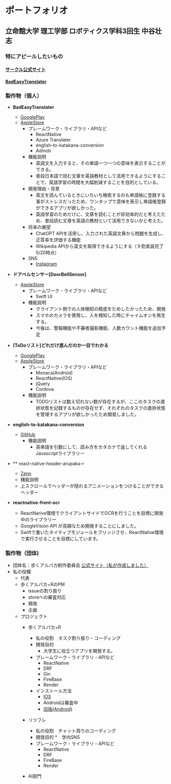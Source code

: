 # ポートフォリオ
## 立命館大学 理工学部 ロボティクス学科3回生 中谷壮志

### 特にアピールしたいもの
#### [**サークル公式サイト**](https://aruku-arupaka-organization.vercel.app/) <br/>
#### [**BadEasyTranslater**](https://apps.apple.com/jp/app/%E8%88%88%E5%91%B3%E3%81%AE%E3%81%82%E3%82%8B%E6%96%87%E7%AB%A0%E3%81%A7%E8%8B%B1%E8%AA%9E%E5%AD%A6%E7%BF%92badeasytranslater/id6502329660)


### 製作物（個人）
* **BadEasyTranslater**
  * [GooglePlay](https://play.google.com/store/apps/details?id=preparation.badEasyTranslater)
  * [AppleStore](https://apps.apple.com/jp/app/%E8%88%88%E5%91%B3%E3%81%AE%E3%81%82%E3%82%8B%E6%96%87%E7%AB%A0%E3%81%A7%E8%8B%B1%E8%AA%9E%E5%AD%A6%E7%BF%92badeasytranslater/id6502329660)
    * プレームワーク・ライブラリ・APIなど
      * ReactNative
      * Azure Translater
      * english-to-katakana-conversion
      * Admob
    * 機能説明
      * 英語文を入力すると、その単語一つ一つの意味を表示することができる。
      * 普段日本語で読む文章を英語教材として活用できるようにすることで、英語学習の時間を大幅削減することを目的としている。
    * 開発理由・背景
      * 英文を読んでいるときにいちいち検索するのも単語帳に登録する事がストレスだったため、ワンタップで意味を表示し単語帳登録ができるアプリが欲しかった。
      * 英語学習のためだけに、文章を読むことが非効率的だと考えたため、普段読む文章を英語の教材といて活用できないかと考えた。
    * 将来の展望
      * ChatGPT APIを活用し、入力された英語文章から問題を生成し、正答率を評価する機能
      * Wikipedia APIから英文を取得できるようにする（９割実装完了　5/20時点）
    * SNS
      * [Instagram](https://www.instagram.com/badeaytranslater/?hl=ja)
     
        

* **ドアベルセンサー[DoorBellSensor]**
  * [AppleStore](https://apps.apple.com/us/app/%E3%83%89%E3%82%A2%E3%83%99%E3%83%AB%E3%82%BB%E3%83%B3%E3%82%B5%E3%83%BC-doorbellsensor/id6736841798)
    * プレームワーク・ライブラリ・APIなど
      * Swift UI
    * 機能説明
      * クライアント側での人体検知の精度をためしたかったため、開発
      * スマホのカメラを使用し、人を検知した時にチャイムオンを再生する。
      * 今後は、警報機能や不審者撮影機能、人数カウント機能を追加予定
     
  
* **[ToDoリスト]どれだけ進んだのか一目でわかる**
  * [GooglePlay](https://play.google.com/store/apps/details?id=todo.list.v1)
  * [AppleStore]([https://play.google.com/store/apps/details?id=todo.list.v1](https://apps.apple.com/jp/app/%E3%81%A9%E3%82%8C%E3%81%A0%E3%81%91%E9%80%B2%E3%82%93%E3%81%A0%E3%81%8B%E4%B8%80%E7%9B%AE%E3%81%A7%E3%82%8F%E3%81%8B%E3%82%8Btodo%E3%83%AA%E3%82%B9%E3%83%88-%E3%82%BF%E3%82%B9%E3%82%AF%E9%80%B2%E6%8D%97%E7%AE%A1%E7%90%86/id6560114498))
    * プレームワーク・ライブラリ・APIなど
      * Monaca(Android)
      * ReactNative(IOS)
      * jQuery
      * Cordova
    * 機能説明
      * TODOリストは数え切れない数が存在するが、ここのタスクの進捗状態を記録するものが存在せず、それぞれのタスクの進捗状態を管理するアプリが欲しかったため開発しました。
    
* **english-to-katakana-conversion**
  * [GitHub](https://github.com/soshi1234/english-to-katakana-conversion?tab=readme-ov-file)
    * 機能説明
      * 英単語を引数にして、読み方をカタカナで返してくれるJavascriptライブラリー
     
* ** react-native-header-arupaka-r
   * [Zenn]([https://github.com/soshi1234/english-to-katakana-conversion?tab=readme-ov-file](https://zenn.dev/ritsumei_arupak/articles/3b4d6a4c086c83))
   * 機能説明
   * 上スクロールでヘッダーが隠れるアニメーションをつけることができるヘッダー
     
* **reactnative-front-ocr**
  * ReactNarive環境でクライアントサイドでOCRを行うことを目標に開発中のライブラリー
  * GoogleVision API が高額なため開発することにしました。
  * Swiftで書いたネイティブモジュールをブリッジさせ、ReactNative環境で実行させることを目標にしています。
     
      

### 製作物（団体) 
* 団体名：歩くアルパカ制作委員会 [公式サイト（私が作成しました）](https://aruku-arupaka-organization.vercel.app/)
* 私の役職
  * 代表
   * 歩くアルパカ+RのPM
     * issueの割り振り
     * storeへの審査対応
     * 開発
     * 企画
  * プロジェクト
    * 歩くアルパカ+R
      * 私の役割　タスク割り振り・コーディング
      * 開発目的
        * 大学生に役立つアプリを開発する。
      * プレームワーク・ライブラリ・APIなど
        * ReactNative
        * DRF
        * Gin
        * FireBase
        * Render
      * インストール方法
        * [IOS](https://apps.apple.com/jp/app/%E5%A4%A7%E5%AD%A6%E7%94%9F%E6%B4%BB%E6%94%AF%E6%8F%B4%E3%82%A2%E3%83%97%E3%83%AA-for-%E7%AB%8B%E5%91%BD%E9%A4%A8-%E6%AD%A9%E3%81%8F%E3%82%A2%E3%83%AB%E3%83%91%E3%82%AB-r/id6499567971)
        * Androidは審査中
        * [旧版(Android)](https://play.google.com/store/apps/details?id=cordova.arupaka)
    * リツフレ
      * 私の役割　チャット周りのコーディング
      * 開発目的
        *　学内SNS
      * プレームワーク・ライブラリ・APIなど
        * ReactNative
        * DRF
        * FireBase
        * Render
          
    * AI部門
